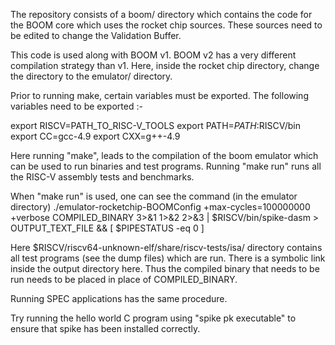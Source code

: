 The repository consists of a boom/ directory which contains the code for the BOOM core which uses the rocket chip sources. These sources need to be edited to change the Validation Buffer.

This code is used along with BOOM v1. BOOM v2 has a very different compilation strategy than v1. Here, inside the rocket chip directory, change the directory to the emulator/ directory.

Prior to running make, certain variables must be exported. The following variables need to be exported :-

export RISCV=PATH_TO_RISC-V_TOOLS
export PATH=$PATH:$RISCV/bin
export CC=gcc-4.9
export CXX=g++-4.9

Here running "make", leads to the compilation of the boom emulator which can be used to run binaries and test programs. Running "make run" runs all the RISC-V assembly tests and benchmarks. 

When "make run" is used, one can see the command (in the emulator directory)
./emulator-rocketchip-BOOMConfig +max-cycles=100000000 +verbose COMPILED_BINARY 3>&1 1>&2 2>&3 | $RISCV/bin/spike-dasm  > OUTPUT_TEXT_FILE && [ $PIPESTATUS -eq 0 ]

Here $RISCV/riscv64-unknown-elf/share/riscv-tests/isa/ directory contains all test programs (see the dump files) which are run. There is a symbolic link inside the output directory here. Thus the compiled binary that needs to be run needs to be placed in place of COMPILED_BINARY.

Running SPEC applications has the same procedure. 

Try running the hello world C program using "spike pk executable" to ensure that spike has been installed correctly.
